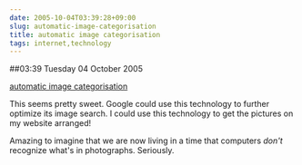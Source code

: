 ```yaml
---
date: 2005-10-04T03:39:28+09:00
slug: automatic-image-categorisation
title: automatic image categorisation
tags: internet,technology
---
```


##03:39 Tuesday 04 October 2005

[automatic image categorisation](http://www.physorg.com/news3966.html)

This seems pretty sweet.  Google could use this technology to further optimize its image search.  I could use this technology to get the pictures on my website arranged!

Amazing to imagine that we are now living in a time that computers *don't* recognize what's in photographs.  Seriously.

